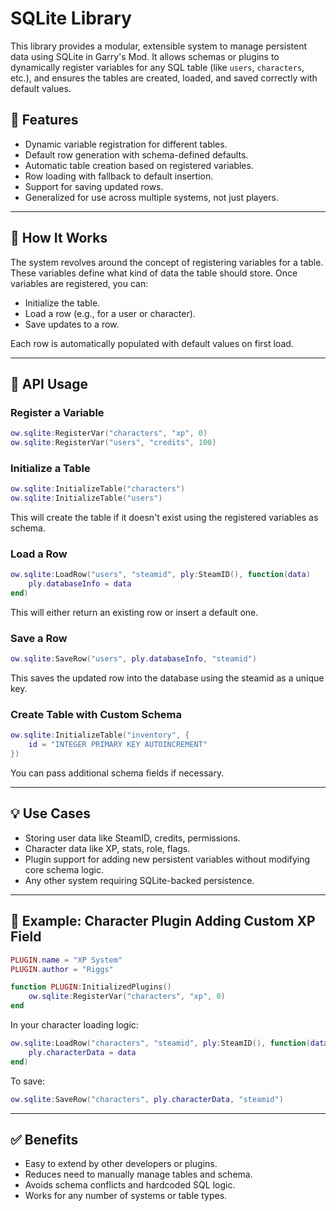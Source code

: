 # SQLite Library

This library provides a modular, extensible system to manage persistent data using SQLite in Garry's Mod. It allows schemas or plugins to dynamically register variables for any SQL table (like `users`, `characters`, etc.), and ensures the tables are created, loaded, and saved correctly with default values.

## 🌟 Features
- Dynamic variable registration for different tables.
- Default row generation with schema-defined defaults.
- Automatic table creation based on registered variables.
- Row loading with fallback to default insertion.
- Support for saving updated rows.
- Generalized for use across multiple systems, not just players.

---

## 🧠 How It Works
The system revolves around the concept of registering variables for a table. These variables define what kind of data the table should store. Once variables are registered, you can:

- Initialize the table.
- Load a row (e.g., for a user or character).
- Save updates to a row.

Each row is automatically populated with default values on first load.

---

## 🔧 API Usage

### Register a Variable
```lua
ow.sqlite:RegisterVar("characters", "xp", 0)
ow.sqlite:RegisterVar("users", "credits", 100)
```

### Initialize a Table
```lua
ow.sqlite:InitializeTable("characters")
ow.sqlite:InitializeTable("users")
```
This will create the table if it doesn't exist using the registered variables as schema.

### Load a Row
```lua
ow.sqlite:LoadRow("users", "steamid", ply:SteamID(), function(data)
    ply.databaseInfo = data
end)
```
This will either return an existing row or insert a default one.

### Save a Row
```lua
ow.sqlite:SaveRow("users", ply.databaseInfo, "steamid")
```
This saves the updated row into the database using the steamid as a unique key.

### Create Table with Custom Schema
```lua
ow.sqlite:InitializeTable("inventory", {
    id = "INTEGER PRIMARY KEY AUTOINCREMENT"
})
```
You can pass additional schema fields if necessary.

---

## 💡 Use Cases
- Storing user data like SteamID, credits, permissions.
- Character data like XP, stats, role, flags.
- Plugin support for adding new persistent variables without modifying core schema logic.
- Any other system requiring SQLite-backed persistence.

---

## 📁 Example: Character Plugin Adding Custom XP Field
```lua
PLUGIN.name = "XP System"
PLUGIN.author = "Riggs"

function PLUGIN:InitializedPlugins()
    ow.sqlite:RegisterVar("characters", "xp", 0)
end
```

In your character loading logic:
```lua
ow.sqlite:LoadRow("characters", "steamid", ply:SteamID(), function(data)
    ply.characterData = data
end)
```

To save:
```lua
ow.sqlite:SaveRow("characters", ply.characterData, "steamid")
```

---

## ✅ Benefits
- Easy to extend by other developers or plugins.
- Reduces need to manually manage tables and schema.
- Avoids schema conflicts and hardcoded SQL logic.
- Works for any number of systems or table types.
